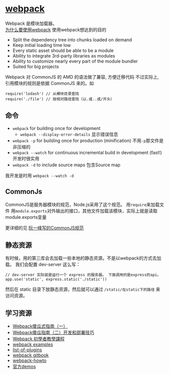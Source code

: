 # [webpack](http://webpack.github.io/)
Webpack 是模块加载器。    
[为什么要使用webpack](http://webpack.github.io/docs/what-is-webpack.html)
使用webpack想达到的目的
* Split the dependency tree into chunks loaded on demand
* Keep initial loading time low
* Every static asset should be able to be a module
* Ability to integrate 3rd-party libraries as modules
* Ability to customize nearly every part of the module bundler
* Suited for big projects

Webpack 对 CommonJS 的 AMD 的语法做了兼容, 方便迁移代码
不过实际上, 引用模块的规则是依据 CommonJS 来的。如
```
require('lodash') // 从模块目录查找
require('./file') // 按相对路径查找（以.或..或/开头）
```

## 命令
* `webpack` for building once for development
  * `webpack --display-error-details` 显示错误信息
* `webpack -p` for building once for production (minification) 不用`-p`那文件是非压缩的
* `webpack --watch` for continuous incremental build in development (fast!) 开发时很实用
* `webpack -d` to include source maps 包含Source map

我开发是时用 `webpack --watch -d`

## CommonJs
CommonJS是服务器模块的规范，Node.js采用了这个规范。
用`require`来加载文件
用`module.exports`对外输出的接口，其他文件加载该模块，实际上就是读取module.exports变量


更详细的见 [阮一峰写的CommonJS规范](http://javascript.ruanyifeng.com/nodejs/commonjs.html)

## 静态资源
有时候，用的第三库会去加载一些本地的静态资源。不是以webpack的方式去加载。
我们会配置 dev-server 这么写：
```
// dev-server 实际就是运行一个 express 的服务器。 下面调用的是express的api。
app.use('static', express.static('./static'))
```

然后在 static 目录下放静态资源，然后就可以通过
`/static/在static下的路径` 来访问资源。

## 学习资源
* [Webpack傻瓜式指南（一）](https://zhuanlan.zhihu.com/p/20367175)
* [Webpack傻瓜指南（二）开发和部署技巧](https://zhuanlan.zhihu.com/p/20397902)
* [Webpack 初學者教學課程](https://github.com/neighborhood999/WebpackTutorial/tree/master/zh-TW/)
* [webpack examples](https://github.com/webpack/webpack/tree/master/examples)
* [list-of-plugins](http://webpack.github.io/docs/list-of-plugins.html)
* [webpack gitbook](https://wohugb.gitbooks.io/webpack/content/)
* [webpack-howto](https://github.com/petehunt/webpack-howto)
* [官方demos](https://github.com/webpack/webpack/tree/master/examples)
